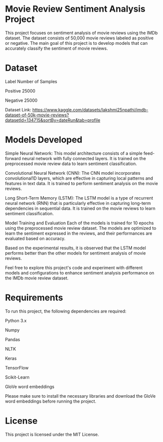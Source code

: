 # Movie Review Sentiment Analysis Project 
This project focuses on sentiment analysis of movie reviews using the IMDb dataset. The dataset consists of 50,000 movie reviews labeled as positive or negative. The main goal of this project is to develop models that can accurately classify the sentiment of movie reviews.


# Dataset

Label	Number of Samples

Positive	25000

Negative	25000

Dataset Link: https://www.kaggle.com/datasets/lakshmi25npathi/imdb-dataset-of-50k-movie-reviews?datasetId=134715&sortBy=dateRun&tab=profile


# Models Developed

Simple Neural Network: This model architecture consists of a simple feed-forward neural network with fully connected layers. It is trained on the preprocessed movie review data to learn sentiment classification.

Convolutional Neural Network (CNN): The CNN model incorporates convolutional1D layers, which are effective in capturing local patterns and features in text data. It is trained to perform sentiment analysis on the movie reviews.

Long Short-Term Memory (LSTM): The LSTM model is a type of recurrent neural network (RNN) that is particularly effective in capturing long-term dependencies in sequential data. It is trained on the movie reviews to learn sentiment classification.

Model Training and Evaluation
Each of the models is trained for 10 epochs using the preprocessed movie review dataset. The models are optimized to learn the sentiment expressed in the reviews, and their performances are evaluated based on accuracy.

Based on the experimental results, it is observed that the LSTM model performs better than the other models for sentiment analysis of movie reviews.

Feel free to explore this project's code and experiment with different models and configurations to enhance sentiment analysis performance on the IMDb movie review dataset.

# Requirements

To run this project, the following dependencies are required:

Python 3.x

Numpy

Pandas

NLTK

Keras

TensorFlow

Scikit-Learn

GloVe word embeddings

Please make sure to install the necessary libraries and download the GloVe word embeddings before running the project.

# License

This project is licensed under the MIT License.




